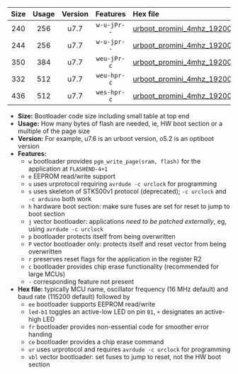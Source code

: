 |Size|Usage|Version|Features|Hex file|
|:-:|:-:|:-:|:-:|:--|
|240|256|u7.7|`w-u-jPr--`|[urboot_promini_4mhz_19200bps_led+b5_ur_vbl.hex](https://raw.githubusercontent.com/stefanrueger/urboot.hex/main/boards/promini/fcpu_4mhz/19200_bps/urboot_promini_4mhz_19200bps_led+b5_ur_vbl.hex)|
|244|256|u7.7|`w-u-jpr--`|[urboot_promini_4mhz_19200bps_led+b5_fr_ur_vbl.hex](https://raw.githubusercontent.com/stefanrueger/urboot.hex/main/boards/promini/fcpu_4mhz/19200_bps/urboot_promini_4mhz_19200bps_led+b5_fr_ur_vbl.hex)|
|350|384|u7.7|`weu-jPr-c`|[urboot_promini_4mhz_19200bps_ee_led+b5_fr_ce_ur_vbl.hex](https://raw.githubusercontent.com/stefanrueger/urboot.hex/main/boards/promini/fcpu_4mhz/19200_bps/urboot_promini_4mhz_19200bps_ee_led+b5_fr_ce_ur_vbl.hex)|
|332|512|u7.7|`weu-hpr-c`|[urboot_promini_4mhz_19200bps_ee_led+b5_fr_ce_ur.hex](https://raw.githubusercontent.com/stefanrueger/urboot.hex/main/boards/promini/fcpu_4mhz/19200_bps/urboot_promini_4mhz_19200bps_ee_led+b5_fr_ce_ur.hex)|
|436|512|u7.7|`wes-hpr-c`|[urboot_promini_4mhz_19200bps_ee_led+b5_fr_ce.hex](https://raw.githubusercontent.com/stefanrueger/urboot.hex/main/boards/promini/fcpu_4mhz/19200_bps/urboot_promini_4mhz_19200bps_ee_led+b5_fr_ce.hex)|

- **Size:** Bootloader code size including small table at top end
- **Usage:** How many bytes of flash are needed, ie, HW boot section or a multiple of the page size
- **Version:** For example, u7.6 is an urboot version, o5.2 is an optiboot version
- **Features:**
  + `w` bootloader provides `pgm_write_page(sram, flash)` for the application at `FLASHEND-4+1`
  + `e` EEPROM read/write support
  + `u` uses urprotocol requiring `avrdude -c urclock` for programming
  + `s` uses skeleton of STK500v1 protocol (deprecated); `-c urclock` and `-c arduino` both work
  + `h` hardware boot section: make sure fuses are set for reset to jump to boot section
  + `j` vector bootloader: applications *need to be patched externally*, eg, using `avrdude -c urclock`
  + `p` bootloader protects itself from being overwritten
  + `P` vector bootloader only: protects itself and reset vector from being overwritten
  + `r` preserves reset flags for the application in the register R2
  + `c` bootloader provides chip erase functionality (recommended for large MCUs)
  + `-` corresponding feature not present
- **Hex file:** typically MCU name, oscillator frequency (16 MHz default) and baud rate (115200 default) followed by
  + `ee` bootloader supports EEPROM read/write
  + `led-b1` toggles an active-low LED on pin `B1`, `+` designates an active-high LED
  + `fr` bootloader provides non-essential code for smoother error handing
  + `ce` bootloader provides a chip erase command
  + `ur` uses urprotocol and requires `avrdude -c urclock` for programming
  + `vbl` vector bootloader: set fuses to jump to reset, not the HW boot section
